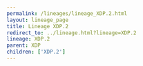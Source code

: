 ```yaml
---
permalink: /lineages/lineage_XDP.2.html
layout: lineage_page
title: Lineage XDP.2
redirect_to: ../lineage.html?lineage=XDP.2
lineage: XDP.2
parent: XDP
children: ['XDP.2']
---
```

